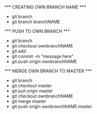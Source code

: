 
*** CREATING OWN BRANCH NAME ***
* git branch
* git branch branchNAME

*** PUSH TO OWN BRANCH ***
* git branch
* git checkout ownbranchNAME
* git add .
* git commit -m "message here"
* git push origin ownbranchNAME

*** MERGE OWN BRANCH TO MASTER ***
* git branch
* git checkout master
* git pull origin master
* git checkout ownbranchNAME
* git merge master
* git push origin ownbranchNAME:master

